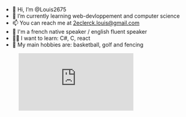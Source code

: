- 👋 Hi, I’m @Louis2675
- 🌱 I’m currently learning web-devloppement and computer science
- 📫 You can reach me at 2eclerck.louis@gmail.com
- 🎤 I'm a french native speaker / english fluent speaker
- 👨‍💻 I want to learn: C#, C, react
- 👀 My main hobbies are: basketball, golf and fencing

<figure><embed src="https://wakatime.com/share/@b6aae590-c1d2-4f18-a510-c418f2e3fdcf/2eaae820-ef61-4e69-9284-a2d7c87d2e3b.svg"></embed></figure>
